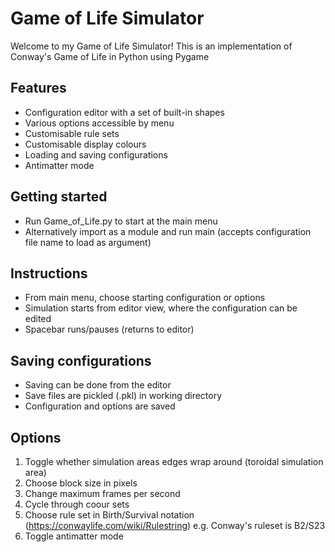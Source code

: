 # Game of Life Simulator
Welcome to my Game of Life Simulator!
This is an implementation of Conway's Game of Life in Python using Pygame

## Features
- Configuration editor with a set of built-in shapes
- Various options accessible by menu
- Customisable rule sets
- Customisable display colours
- Loading and saving configurations
- Antimatter mode

## Getting started
- Run Game_of_Life.py to start at the main menu
- Alternatively import as a module and run main (accepts configuration file name to load as argument)

## Instructions
- From main menu, choose starting configuration or options
- Simulation starts from editor view, where the configuration can be edited
- Spacebar runs/pauses (returns to editor)

## Saving configurations
- Saving can be done from the editor
- Save files are pickled (.pkl) in working directory
- Configuration and options are saved

## Options
1. Toggle whether simulation areas edges wrap around (toroidal simulation area)
2. Choose block size in pixels
3. Change maximum frames per second
4. Cycle through coour sets
5. Choose rule set in Birth/Survival notation (https://conwaylife.com/wiki/Rulestring) e.g. Conway's ruleset is B2/S23
6. Toggle antimatter mode
